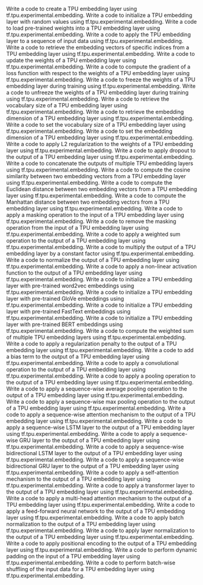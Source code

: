 Write a code to create a TPU embedding layer using tf.tpu.experimental.embedding.
Write a code to initialize a TPU embedding layer with random values using tf.tpu.experimental.embedding.
Write a code to load pre-trained weights into a TPU embedding layer using tf.tpu.experimental.embedding.
Write a code to apply the TPU embedding layer to a sequence of input data using tf.tpu.experimental.embedding.
Write a code to retrieve the embedding vectors of specific indices from a TPU embedding layer using tf.tpu.experimental.embedding.
Write a code to update the weights of a TPU embedding layer using tf.tpu.experimental.embedding.
Write a code to compute the gradient of a loss function with respect to the weights of a TPU embedding layer using tf.tpu.experimental.embedding.
Write a code to freeze the weights of a TPU embedding layer during training using tf.tpu.experimental.embedding.
Write a code to unfreeze the weights of a TPU embedding layer during training using tf.tpu.experimental.embedding.
Write a code to retrieve the vocabulary size of a TPU embedding layer using tf.tpu.experimental.embedding.
Write a code to retrieve the embedding dimension of a TPU embedding layer using tf.tpu.experimental.embedding.
Write a code to set the vocabulary size of a TPU embedding layer using tf.tpu.experimental.embedding.
Write a code to set the embedding dimension of a TPU embedding layer using tf.tpu.experimental.embedding.
Write a code to apply L2 regularization to the weights of a TPU embedding layer using tf.tpu.experimental.embedding.
Write a code to apply dropout to the output of a TPU embedding layer using tf.tpu.experimental.embedding.
Write a code to concatenate the outputs of multiple TPU embedding layers using tf.tpu.experimental.embedding.
Write a code to compute the cosine similarity between two embedding vectors from a TPU embedding layer using tf.tpu.experimental.embedding.
Write a code to compute the Euclidean distance between two embedding vectors from a TPU embedding layer using tf.tpu.experimental.embedding.
Write a code to compute the Manhattan distance between two embedding vectors from a TPU embedding layer using tf.tpu.experimental.embedding.
Write a code to apply a masking operation to the input of a TPU embedding layer using tf.tpu.experimental.embedding.
Write a code to remove the masking operation from the input of a TPU embedding layer using tf.tpu.experimental.embedding.
Write a code to apply a weighted sum operation to the output of a TPU embedding layer using tf.tpu.experimental.embedding.
Write a code to multiply the output of a TPU embedding layer by a constant factor using tf.tpu.experimental.embedding.
Write a code to normalize the output of a TPU embedding layer using tf.tpu.experimental.embedding.
Write a code to apply a non-linear activation function to the output of a TPU embedding layer using tf.tpu.experimental.embedding.
Write a code to initialize a TPU embedding layer with pre-trained word2vec embeddings using tf.tpu.experimental.embedding.
Write a code to initialize a TPU embedding layer with pre-trained GloVe embeddings using tf.tpu.experimental.embedding.
Write a code to initialize a TPU embedding layer with pre-trained FastText embeddings using tf.tpu.experimental.embedding.
Write a code to initialize a TPU embedding layer with pre-trained BERT embeddings using tf.tpu.experimental.embedding.
Write a code to compute the weighted sum of multiple TPU embedding layers using tf.tpu.experimental.embedding.
Write a code to apply a regularization penalty to the output of a TPU embedding layer using tf.tpu.experimental.embedding.
Write a code to add a bias term to the output of a TPU embedding layer using tf.tpu.experimental.embedding.
Write a code to apply a convolutional operation to the output of a TPU embedding layer using tf.tpu.experimental.embedding.
Write a code to apply a pooling operation to the output of a TPU embedding layer using tf.tpu.experimental.embedding.
Write a code to apply a sequence-wise average pooling operation to the output of a TPU embedding layer using tf.tpu.experimental.embedding.
Write a code to apply a sequence-wise max pooling operation to the output of a TPU embedding layer using tf.tpu.experimental.embedding.
Write a code to apply a sequence-wise attention mechanism to the output of a TPU embedding layer using tf.tpu.experimental.embedding.
Write a code to apply a sequence-wise LSTM layer to the output of a TPU embedding layer using tf.tpu.experimental.embedding.
Write a code to apply a sequence-wise GRU layer to the output of a TPU embedding layer using tf.tpu.experimental.embedding.
Write a code to apply a sequence-wise bidirectional LSTM layer to the output of a TPU embedding layer using tf.tpu.experimental.embedding.
Write a code to apply a sequence-wise bidirectional GRU layer to the output of a TPU embedding layer using tf.tpu.experimental.embedding.
Write a code to apply a self-attention mechanism to the output of a TPU embedding layer using tf.tpu.experimental.embedding.
Write a code to apply a transformer layer to the output of a TPU embedding layer using tf.tpu.experimental.embedding.
Write a code to apply a multi-head attention mechanism to the output of a TPU embedding layer using tf.tpu.experimental.embedding.
Write a code to apply a feed-forward neural network to the output of a TPU embedding layer using tf.tpu.experimental.embedding.
Write a code to apply batch normalization to the output of a TPU embedding layer using tf.tpu.experimental.embedding.
Write a code to apply layer normalization to the output of a TPU embedding layer using tf.tpu.experimental.embedding.
Write a code to apply positional encoding to the output of a TPU embedding layer using tf.tpu.experimental.embedding.
Write a code to perform dynamic padding on the input of a TPU embedding layer using tf.tpu.experimental.embedding.
Write a code to perform batch-wise shuffling of the input data for a TPU embedding layer using tf.tpu.experimental.embedding.
